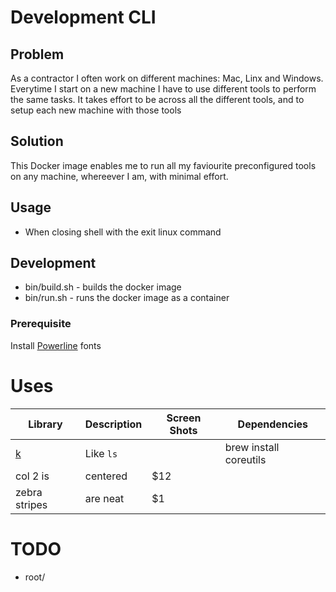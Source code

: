 # Development CLI

## Problem
As a contractor I often work on different machines: Mac, Linx and Windows. Everytime I start on a new machine I have to use different tools to perform the same tasks. It takes effort to be across all the different tools, and to setup each new machine with those tools

## Solution
This Docker image enables me to run all my faviourite preconfigured tools on any machine, whereever I am, with minimal effort.

## Usage
* When closing shell with the exit linux command

## Development
* bin/build.sh - builds the docker image
* bin/run.sh - runs the docker image as a container

### Prerequisite
Install [Powerline](https://github.com/powerline/fonts) fonts

# Uses
| Library                                 | Description | Screen Shots | Dependencies |
| --------------------------------------- | ----------- | ------------ | ------------ |
| [k](https://github.com/supercrabtree/k) | Like `ls`   |              | brew install coreutils             |
| col 2 is                                | centered    | $12          |              |
| zebra stripes                           | are neat    | $1           |              |

# TODO
* root/
